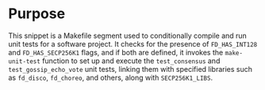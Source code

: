 # Purpose
This snippet is a Makefile segment used to conditionally compile and run unit tests for a software project. It checks for the presence of `FD_HAS_INT128` and `FD_HAS_SECP256K1` flags, and if both are defined, it invokes the `make-unit-test` function to set up and execute the `test_consensus` and `test_gossip_echo_vote` unit tests, linking them with specified libraries such as `fd_disco`, `fd_choreo`, and others, along with `SECP256K1_LIBS`.
